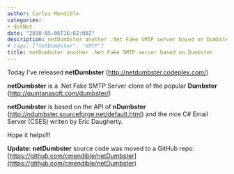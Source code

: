 ```yaml
---
author: Carlos Mendible
categories:
- dotNet
date: "2010-05-06T16:02:00Z"
description: netDumbster another .Net Fake SMTP server based on Dumbster
# tags: ["netDumbster", "SMTP"]
title: netDumbster another .Net Fake SMTP server based on Dumbster
---
```

Today I've released **netDumbster** (<http://netdumbster.codeplex.com/>)

**netDumbster** is a .Net Fake SMTP Server clone of the popular **Dumbster** (<http://quintanasoft.com/dumbster/>)

**netDumbster** is based on the API of **nDumbster** (<http://ndumbster.sourceforge.net/default.html>) and the nice C# Email Server (CSES) writen by Eric Daugherty.

Hope it helps!!!

**Update:** **netDumbster** source code was moved to a GitHub repo: [https://github.com/cmendible/netDumbster](https://github.com/cmendible/netDumbster)